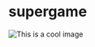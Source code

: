 # supergame
![This is a cool image](https://ga-students.slack.com/files/U02GURHPBU6/F02LH0TTSJH/wireframe.png)